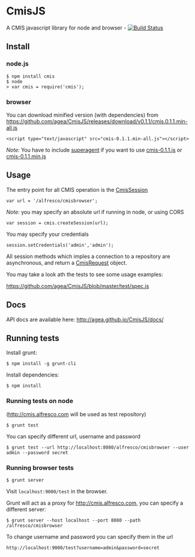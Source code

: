 CmisJS
======

A CMIS javascript library for node and browser - [![Build Status](https://travis-ci.org/agea/CmisJS.png?branch=master)](https://travis-ci.org/agea/CmisJS)

## Install

### node.js

    $ npm install cmis
    $ node
    > var cmis = require('cmis');

### browser

You can download minified version (with dependencies) from https://github.com/agea/CmisJS/releases/download/v0.1.1/cmis.0.1.1.min-all.js

	<script type="text/javascript" src="cmis-0.1.1.min-all.js"></script>

*Note:*
You have to include [superagent](http://visionmedia.github.io/) if you want to use [cmis-0.1.1.js](https://github.com/agea/CmisJS/releases/download/v0.1.1/cmis.0.1.1.js) or [cmis-0.1.1.min.js](https://github.com/agea/CmisJS/releases/download/v0.1.1/cmis.0.1.1.min.js) 

## Usage

The entry point for all CMIS operation is the [CmisSession](http://agea.github.io/CmisJS/docs/#!/api/CmisSession)

	var url = '/alfresco/cmisbrowser';

*Note:* you may specify an absolute url if running in node, or using CORS

	var session = cmis.createSession(url);

You may specify your credentials

	session.setCredentials('admin','admin');

All session methods which imples a connection to a repository are asynchronous, and return a [CmisRequest](http://agea.github.io/CmisJS/docs/#!/api/CmisRequest) object.

You may take a look ath the tests to see some usage examples:

https://github.com/agea/CmisJS/blob/master/test/spec.js

## Docs

API docs are available here: http://agea.github.io/CmisJS/docs/

## Running tests

Install grunt:

	$ npm install -g grunt-cli

Install dependencies:

	$ npm install

### Running tests on node
   
(http://cmis.alfresco.com will be used as test repository)

    $ grunt test

You can specify different url, username and password 

    $ grunt test --url http://localhost:8080/alfresco/cmisbrowser --user admin --password secret

### Running browser tests

    $ grunt server

Visit `localhost:9000/test` in the browser.

Grunt will act as a proxy for http://cmis.alfresco.com, you can specify a different server:

	$ grunt server --host localhost --port 8080 --path /alfresco/cmisbrowser

To change username and password you can specify them in the url

	http://localhost:9000/test?username=admin&password=secret

